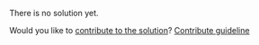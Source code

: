 
There is no solution yet.

Would you like to [contribute to the solution](https://github.com/BFEdev/BFE.dev-solutions/blob/main/css/holy-grail-layout_en.md)? [Contribute guideline](https://github.com/BFEdev/BFE.dev-solutions#how-to-contribute)
